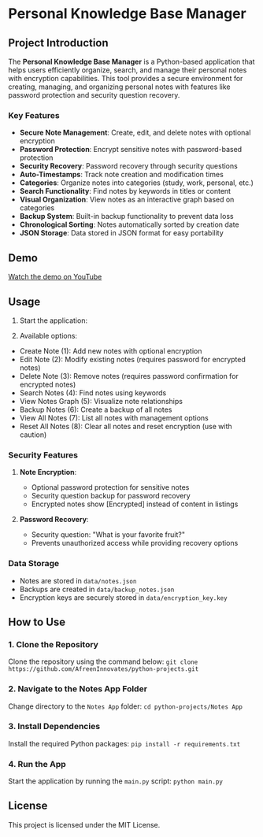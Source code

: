 # Personal Knowledge Base Manager

## Project Introduction

The **Personal Knowledge Base Manager** is a Python-based application that helps users efficiently organize, search, and manage their personal notes with encryption capabilities. This tool provides a secure environment for creating, managing, and organizing personal notes with features like password protection and security question recovery.

### Key Features
- **Secure Note Management**: Create, edit, and delete notes with optional encryption
- **Password Protection**: Encrypt sensitive notes with password-based protection
- **Security Recovery**: Password recovery through security questions
- **Auto-Timestamps**: Track note creation and modification times
- **Categories**: Organize notes into categories (study, work, personal, etc.)
- **Search Functionality**: Find notes by keywords in titles or content
- **Visual Organization**: View notes as an interactive graph based on categories
- **Backup System**: Built-in backup functionality to prevent data loss
- **Chronological Sorting**: Notes automatically sorted by creation date
- **JSON Storage**: Data stored in JSON format for easy portability

## Demo
[Watch the demo on YouTube](https://youtu.be/kCGsy19PXRk)

## Usage

1. Start the application:

2. Available options:
- Create Note (1): Add new notes with optional encryption
- Edit Note (2): Modify existing notes (requires password for encrypted notes)
- Delete Note (3): Remove notes (requires password confirmation for encrypted notes)
- Search Notes (4): Find notes using keywords
- View Notes Graph (5): Visualize note relationships
- Backup Notes (6): Create a backup of all notes
- View All Notes (7): List all notes with management options
- Reset All Notes (8): Clear all notes and reset encryption (use with caution)

### Security Features

1. **Note Encryption**:
   - Optional password protection for sensitive notes
   - Security question backup for password recovery
   - Encrypted notes show [Encrypted] instead of content in listings

2. **Password Recovery**:
   - Security question: "What is your favorite fruit?"
   - Prevents unauthorized access while providing recovery options

### Data Storage

- Notes are stored in `data/notes.json`
- Backups are created in `data/backup_notes.json`
- Encryption keys are securely stored in `data/encryption_key.key`

## How to Use

### 1. Clone the Repository
Clone the repository using the command below:
`git clone https://github.com/AfreenInnovates/python-projects.git`

### 2. Navigate to the Notes App Folder
Change directory to the `Notes App` folder:
`cd python-projects/Notes App`

### 3. Install Dependencies
Install the required Python packages:
`pip install -r requirements.txt`

### 4. Run the App
Start the application by running the `main.py` script:
`python main.py`



## License
This project is licensed under the MIT License.
